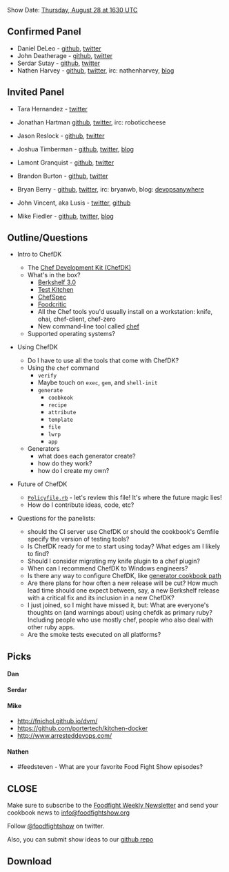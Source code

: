 Show Date:  [Thursday, August 28 at 1630 UTC](http://www.timeanddate.com/worldclock/fixedtime.html?msg=Food+Fight+Show+-+ChefDK&iso=20140828T1230&p1=419&ah=1)

Confirmed Panel<a name="panel"></a>
-----

* Daniel DeLeo - [github](https://github.com/danielsdeleo), [twitter](http://twitter.com/kallistec)
* John Deatherage - [github](https://github.com/RouteLastResort), [twitter](https://twitter.com/RouteLastResort)
* Serdar Sutay - [github](https://github.com/sersut), [twitter](https://twitter.com/serdarsutay)
* Nathen Harvey - [github](http://github.com/nathenharvey), [twitter](http://twitter.com/nathenharvey), irc: nathenharvey, [blog](http://nathenharvey.com)

Invited Panel<a name="panel"></a>
-----

* Tara Hernandez - [twitter](https://twitter.com/tequilarista)
* Jonathan Hartman [github](http://github.com/roboticcheese), [twitter](http://twitter.com/roboticcheese), irc: roboticcheese
* Jason Reslock - [github](https://github.com/jreslock), [twitter](https://twitter.com/jreslock)

* Joshua Timberman - [github](https://github.com/jtimberman), [twitter](https://twitter.com/jtimberman), [blog](http://jtimberman.housepub.org)
* Lamont Granquist - [github](https://github.com/lamont-granquist), [twitter](https://twitter.com/LamontGranquist)
* Brandon Burton - [github](http://github.com/solarce), [twitter](https://twitter.com/solarce)

* Bryan Berry - [github](http://github.com/bryanwb), [twitter](http://twitter.com/bryanwb), irc: bryanwb, blog: [devopsanywhere](http://devopsanywhere.blogspot.com)
* John Vincent, aka Lusis - [twitter](https://twitter.com/#!/lusis), [github](https://github.com/lusis)
* Mike Fiedler - [github](http://github.com/miketheman), [twitter](http://twitter.com/mikefiedler), [blog](http://www.miketheman.net)


Outline/Questions
-----------------

* Intro to ChefDK
  * The [Chef Development Kit (ChefDK)](http://downloads.getchef.com/chef-dk)
  * What's in the box?
    * [Berkshelf 3.0](http://berkshelf.com/)
    * [Test Kitchen](http://kitchen.ci/)
    * [ChefSpec](https://github.com/sethvargo/chefspec)
    * [Foodcritic](http://acrmp.github.io/foodcritic/)
    * All the Chef tools you'd usually install on a workstation:  knife, ohai, chef-client, chef-zero
    * New command-line tool called [chef](http://docs.getchef.com/ctl_chef.html)
  * Supported operating systems?

* Using ChefDK
  * Do I have to use all the tools that come with ChefDK?
  * Using the `chef` command
    * `verify`
    * Maybe touch on `exec`, `gem`, and `shell-init`
    * `generate`
      * `coobkook`
      * `recipe`
      * `attribute`
      * `template`
      * `file`
      * `lwrp`
      * `app`
  * Generators
    * what does each generator create?
    * how do they work?
    * how do I create my own?

* Future of ChefDK
  * [`Policyfile.rb`](https://github.com/opscode/chef-dk/blob/master/POLICYFILE_README.md) - let's review this file!  It's where the future magic lies!
  * How do I contribute ideas, code, etc?

* Questions for the panelists:
  * should the CI server use ChefDK or should the cookbook's Gemfile specify the version of testing tools?
  * Is ChefDK ready for me to start using today?  What edges am I likely to find?
  * Should I consider migrating my knife plugin to a chef plugin?
  * When can I recommend ChefDK to Windows engineers?
  * Is there any way to configure ChefDK, like [generator cookbook path](https://github.com/opscode/chef-dk/blob/02fd3ff8715da5583907e135187ff9d52efab2f6/lib/chef-dk/command/generator_commands.rb#L36-L61)
  * Are there plans for how often a new release will be cut? How much lead time should one expect between, say, a new Berkshelf release with a critical fix and its inclusion in a new ChefDK?
  * I just joined, so I might have missed it, but: What are everyone's thoughts on (and warnings about) using chefdk as primary ruby? Including people who use mostly chef, people who also deal with other ruby apps.
  * Are the smoke tests executed on all platforms?

Picks<a name="picks"></a>
-----

#### Dan  

#### Serdar  

#### Mike

- http://fnichol.github.io/dvm/
- https://github.com/portertech/kitchen-docker
- http://www.arresteddevops.com/

#### Nathen  

* \#feedsteven - What are your favorite Food Fight Show episodes?

CLOSE
-----

Make sure to subscribe to the [Foodfight Weekly Newsletter](http://bit.ly/ffsmail) and send your cookbook
news to info@foodfightshow.org

Follow [@foodfightshow](http://twitter.com/foodfightshow) on twitter.

Also, you can submit show ideas to our [github repo](https://github.com/foodfight/showz)



Download
--------
